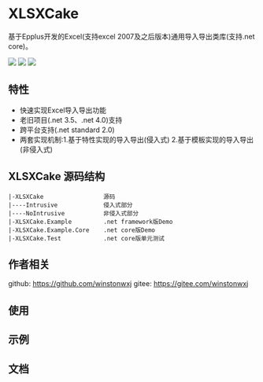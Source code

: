 # XLSXCake
基于Epplus开发的Excel(支持excel 2007及之后版本)通用导入导出类库(支持.net core)。

[![](https://img.shields.io/badge/license-LGPL%20v3-blue.svg)](./LICENSE)
[![](https://img.shields.io/badge/EPPlus-v4.5.3-brightgreen.svg)](https://github.com/JanKallman/EPPlus)
![](https://img.shields.io/badge/%E4%BD%9C%E8%80%85-winstonwxj-orange.svg)

## 特性

- 快速实现Excel导入导出功能
- 老旧项目(.net 3.5、.net 4.0)支持
- 跨平台支持(.net standard 2.0)
- 两套实现机制:1.基于特性实现的导入导出(侵入式) 2.基于模板实现的导入导出(非侵入式)

## XLSXCake 源码结构
```
|-XLSXCake                 源码
|----Intrusive             侵入式部分
|----NoIntrusive           非侵入式部分
|-XLSXCake.Example         .net framework版Demo
|-XLSXCake.Example.Core    .net core版Demo
|-XLSXCake.Test            .net core版单元测试
```

## 作者相关
github: https://github.com/winstonwxj
gitee: https://gitee.com/winstonwxj

## 使用

## 示例

## 文档

